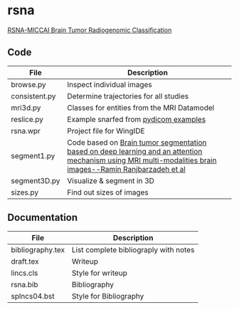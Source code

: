 # rsna

[RSNA-MICCAI Brain Tumor Radiogenomic Classification](https://www.kaggle.com/c/rsna-miccai-brain-tumor-radiogenomic-classification)

## Code

File|Description
--------------|---------------------------------------------------------------------------------------------------------------
browse.py|Inspect individual images
consistent.py|Determine trajectories for all studies
mri3d.py|Classes for entities from the MRI Datamodel
reslice.py|Example snarfed from [pydicom examples](https://pydicom.github.io/pydicom/stable/auto_examples/index.html#image-processing)
rsna.wpr|Project file for WingIDE
segment1.py|Code based on [Brain tumor segmentation based on deep learning and an attention mechanism using MRI multi-modalities brain images--Ramin Ranjbarzadeh et al](https://www.nature.com/articles/s41598-021-90428-8)
segment3D.py|Visualize & segment in 3D
sizes.py|Find out sizes of images

## Documentation

File|Description
-----------------|---------------------------------------------------------------------------------------------------------------
bibliography.tex|List complete bibliograply with notes
draft.tex|Writeup
lincs.cls|Style for writeup
rsna.bib|Bibliography
splncs04.bst|Style for Bibliography
